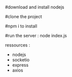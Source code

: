 #download and install nodejs

#clone the project

#npm i to install

#run the server : node index.js

ressources : 
  - nodejs  
  - socketio
  - express
  - axios